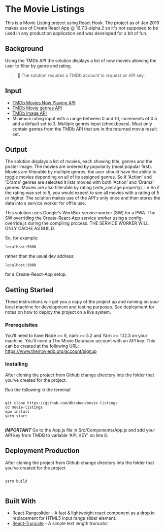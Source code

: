 # The Movie Listings
This is a Movie Listing project using React Hook. The project as of Jan 2019 makes use of Create React App @ 16.7.0-alpha.2 so it's not supposed to be used in any production application and was developed for a bit of fun.

<h2>Background</h2>
Using the TMDb API the solution displays a list of now movies allowing the user to filter by genre and rating.

<blockquote><g-emoji class="g-emoji" alias="hankey" fallback-src="https://github.githubassets.com/images/icons/emoji/unicode/1f4a9.png">💩</g-emoji> <strongNote:</strong>The solution requires a TMDb account to request an API key.</blockquote>

<h2>Input</h2>
<ul>
 <li><a href="https://developers.themoviedb.org/3/movies/get-now-playing" rel="nofollow">TMDb Movies Now Playing API</a></li>
 <li><a href="https://developers.themoviedb.org/3/genres/get-movie-list" rel="nofollow">TMDb Movie genres API</a></li>
 <li><a href="https://developers.themoviedb.org/3/getting-started/images" rel="nofollow">TMDb Image API</a></li>
 <li>Minimum rating input with a range between 0 and 10, increments of 0.5 and a default set to 3.
Multiple genres input (checkboxes). Must only contain genres from the TMDb API that are in the returned movie result set.</li>
</ul>
<h2>Output</h2>
The solution displays a list of movies, each showing title, genres and the poster image.
The movies are ordered by popularity (most popular first).
Movies are filterable by multiple genres, the user should have the ability to toggle movies depending on all of its assigned genres. So if 'Action' and 'Drama' genres are selected it lists movies with both 'Action' and 'Drama' genres.
Movies are also filterable by rating (vote_average property). i.e So if the rating was set to 5, you would expect to see all movies with a rating of 5 or higher.
The solution makes use of the API's only once and then stores the data into a service worker for offlie use.

<p>This solution uses Google's WorkBox service worker (SW) for a PWA. The SW overriding the Create-React-App service worker using a config-override.js during the compiling process. THE SERVICE WORKER WILL ONLY CACHE AS BUILD.</p>

<p>So, for example:</p>
<p><code>localhost:5000</code></p>
rather than the usual dev address:
<p><code>localhost:3000</code></p> 
for a Create-React-App setup.

## Getting Started
These instructions will get you a copy of the project up and running on your local machine for development and testing purposes. See deployment for notes on how to deploy the project on a live system.

### Prerequisites
You’ll need to have Node >= 6, npm >= 5.2 and Yarn >= 1.12.3 on your machine.
You'll need a The Movie Database account with an API key. This can be created at the following URL:
https://www.themoviedb.org/account/signup

### Installing
After cloning the project from Github change directory into the folder that you've created for the project.

Run the following in the terminal
<pre>
<code>
git clone https://github.com/dbraben/movie-listings
cd movie-listings
npm install
yarn start
</code>
</pre>

***IMPORTANT***
Go to the App.js file in Src/Components/App.js and add your API key from TMDB to variable 'API_KEY' on line 8.

## Deployment Production
After cloning the project from Github change directory into the folder that you've created for the project

<pre>
<code>
yarn build
</code>
</pre>


## Built With

* [React-Rangeslider](https://www.npmjs.com/package/react-rangeslider) - A fast & lightweight react component as a drop in replacement for HTML5 input range slider element.
* [React-Truncate](https://www.npmjs.com/package/react-truncate) - A simple text length truncator

